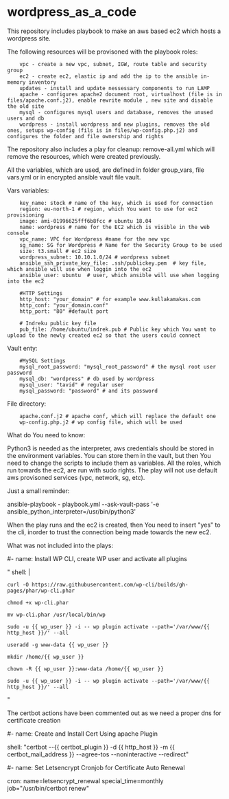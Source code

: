 # wordpress_as_a_code

This repository includes playbook to make an aws based ec2 which hosts a wordpress site. 

The following resources will be provisoned with the playbook roles:

		vpc - create a new vpc, subnet, IGW, route table and security group
		ec2 - create ec2, elastic ip and add the ip to the ansible in-memory inventory
		updates - install and update nessessary components to run LAMP
		apache - configures apache2 document root, virtualhost (file is in files/apache.conf.j2), enable rewrite module , new site and disable the old site
		mysql - configures mysql users and database, removes the unused users and db
		wordpress - install wordpress and new plugins, removes the old ones, setups wp-config (fils is in files/wp-config.php.j2) and configures the folder and file ownership and rights
		
The repository also includes a play for cleanup: remove-all.yml which will remove the resources, which were created previously.

All the variables, which are used, are defined in folder group_vars, file vars.yml or in encrypted ansible vault file vault.

Vars variables:

		key_name: stock # name of the key, which is used for connection
		region: eu-north-1 # region, which You want to use for ec2 provisioning
		image: ami-01996625fff6b8fcc # ubuntu 18.04
		name: wordpress # name for the EC2 which is visible in the web console
		vpc_name: VPC for Wordpress #name for the new vpc
		sg_name: SG for Wordpress # Name for the Security Group to be used
		size: t3.small # ec2 size
		wordpress_subnet: 10.10.1.0/24 # wordpress subnet
		ansible_ssh_private_key_file: .ssh/publickey.pem  # key file, which ansible will use when loggin into the ec2
		ansible_user: ubuntu  # user, which ansible will use when logging into the ec2

		#HTTP Settings
		http_host: "your_domain" # for example www.kullakamakas.com
		http_conf: "your_domain.conf"
		http_port: "80" #default port

		# Indreku public key file
		pub_file: /home/ubuntu/indrek.pub # Public key which You want to upload to the newly created ec2 so that the users could connect
	
Vault enty:

		#MySQL Settings
		mysql_root_password: "mysql_root_password" # the mysql root user password
		mysql_db: "wordpress" # db used by wordpress
		mysql_user: "tavid" # regular user
		mysql_password: "password" # and its password

	
File directory:

		apache.conf.j2 # apache conf, which will replace the default one
		wp-config.php.j2 # wp config file, which will be used

What do You need to know:

Python3 is needed as the interpreter, aws credentials should be stored in
the environment variables. You can store them in the vault, but then You
need to change the scripts to include them as variables. 
All the roles,
which run towards the ec2, are run with sudo rights. 
The play will not use
default aws provisoned services (vpc, network, sg, etc).	

Just a small reminder:

ansible-playbook - playbook.yml --ask-vault-pass '-e ansible_python_interpreter=/usr/bin/python3'

When the play runs and the ec2 is created, then You need to insert "yes" to the cli, inorder to trust the connection being made towards the new ec2.



What was not included into the plays:

#- name: Install WP CLI, create WP user and activate all plugins

"  shell: |

    curl -O https://raw.githubusercontent.com/wp-cli/builds/gh-pages/phar/wp-cli.phar

    chmod +x wp-cli.phar

    mv wp-cli.phar /usr/local/bin/wp

    sudo -u {{ wp_user }} -i -- wp plugin activate --path='/var/www/{{ http_host }}/' --all

    useradd -g www-data {{ wp_user }}

    mkdir /home/{{ wp_user }}

    chown -R {{ wp_user }}:www-data /home/{{ wp_user }}

    sudo -u {{ wp_user }} -i -- wp plugin activate --path='/var/www/{{ http_host }}/' --all

"

 The certbot actions have been commented out as we need a proper dns for certificate creation

#- name: Create and Install Cert Using apache Plugin

shell: "certbot --{{ certbot_plugin }} -d {{ http_host }} -m {{ certbot_mail_address }} --agree-tos --noninteractive --redirect"

#- name: Set Letsencrypt Cronjob for Certificate Auto Renewal

cron: name=letsencrypt_renewal special_time=monthly job="/usr/bin/certbot renew"